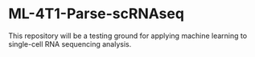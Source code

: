 # ML-4T1-Parse-scRNAseq

This repository will be a testing ground for applying machine learning to single-cell RNA sequencing analysis. 
